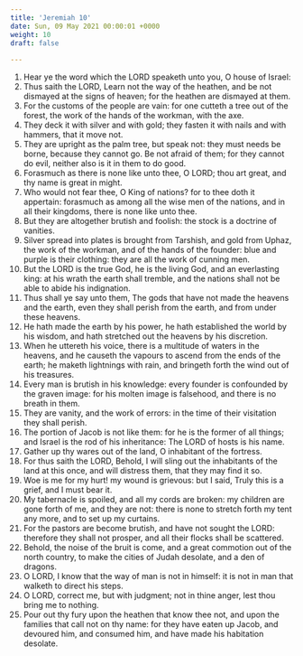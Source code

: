 ```yaml
---
title: 'Jeremiah 10'
date: Sun, 09 May 2021 00:00:01 +0000
weight: 10
draft: false
  
---
```


1. Hear ye the word which the LORD speaketh unto you, O house of Israel:
2. Thus saith the LORD, Learn not the way of the heathen, and be not dismayed at the signs of heaven; for the heathen are dismayed at them.
3. For the customs of the people are vain: for one cutteth a tree out of the forest, the work of the hands of the workman, with the axe.
4. They deck it with silver and with gold; they fasten it with nails and with hammers, that it move not.
5. They are upright as the palm tree, but speak not: they must needs be borne, because they cannot go. Be not afraid of them; for they cannot do evil, neither also is it in them to do good.
6. Forasmuch as there is none like unto thee, O LORD; thou art great, and thy name is great in might.
7. Who would not fear thee, O King of nations? for to thee doth it appertain: forasmuch as among all the wise men of the nations, and in all their kingdoms, there is none like unto thee.
8. But they are altogether brutish and foolish: the stock is a doctrine of vanities.
9. Silver spread into plates is brought from Tarshish, and gold from Uphaz, the work of the workman, and of the hands of the founder: blue and purple is their clothing: they are all the work of cunning men.
10. But the LORD is the true God, he is the living God, and an everlasting king: at his wrath the earth shall tremble, and the nations shall not be able to abide his indignation.
11. Thus shall ye say unto them, The gods that have not made the heavens and the earth, even they shall perish from the earth, and from under these heavens.
12. He hath made the earth by his power, he hath established the world by his wisdom, and hath stretched out the heavens by his discretion.
13. When he uttereth his voice, there is a multitude of waters in the heavens, and he causeth the vapours to ascend from the ends of the earth; he maketh lightnings with rain, and bringeth forth the wind out of his treasures.
14. Every man is brutish in his knowledge: every founder is confounded by the graven image: for his molten image is falsehood, and there is no breath in them.
15. They are vanity, and the work of errors: in the time of their visitation they shall perish.
16. The portion of Jacob is not like them: for he is the former of all things; and Israel is the rod of his inheritance: The LORD of hosts is his name.
17. Gather up thy wares out of the land, O inhabitant of the fortress.
18. For thus saith the LORD, Behold, I will sling out the inhabitants of the land at this once, and will distress them, that they may find it so.
19. Woe is me for my hurt! my wound is grievous: but I said, Truly this is a grief, and I must bear it.
20. My tabernacle is spoiled, and all my cords are broken: my children are gone forth of me, and they are not: there is none to stretch forth my tent any more, and to set up my curtains.
21. For the pastors are become brutish, and have not sought the LORD: therefore they shall not prosper, and all their flocks shall be scattered.
22. Behold, the noise of the bruit is come, and a great commotion out of the north country, to make the cities of Judah desolate, and a den of dragons.
23. O LORD, I know that the way of man is not in himself: it is not in man that walketh to direct his steps.
24. O LORD, correct me, but with judgment; not in thine anger, lest thou bring me to nothing.
25. Pour out thy fury upon the heathen that know thee not, and upon the families that call not on thy name: for they have eaten up Jacob, and devoured him, and consumed him, and have made his habitation desolate.
